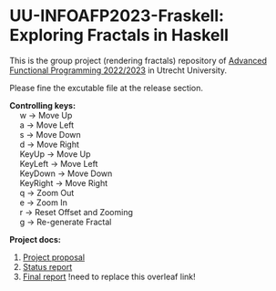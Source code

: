 # UU-INFOAFP2023-Fraskell: Exploring Fractals in Haskell
This is the group project (rendering fractals) repository of [Advanced Functional Programming 2022/2023](https://www.cs.uu.nl/docs/vakken/afp/project.html) in Utrecht University.

Please fine the excutable file at the release section.

**Controlling keys:** \
                 &emsp; w -> Move Up\
                 &emsp; a -> Move Left\
                 &emsp; s -> Move Down\
                 &emsp; d -> Move Right\
                 &emsp; KeyUp -> Move Up\
                 &emsp; KeyLeft -> Move Left\
                 &emsp; KeyDown -> Move Down\
                 &emsp; KeyRight -> Move Right\
                 &emsp; q -> Zoom Out\
                 &emsp; e -> Zoom In\
                 &emsp; r -> Reset Offset and Zooming\
                 &emsp; g -> Re-generate Fractal
                 
**Project docs:**
  1. [Project proposal](https://github.com/largeword/UU-INFOAFP2023-Fractals/blob/main/docs/INFOAFP_Project_Proposal.pdf)
  2. [Status report](https://github.com/largeword/UU-INFOAFP2023-Fractals/blob/main/docs/INFOAFP_Project_Status_Report.pdf)
  3. [Final report](https://www.overleaf.com/1151294891cwpktdhdrmkh) !need to replace this overleaf link!
